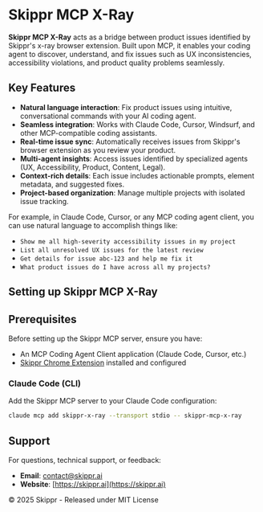 # Skippr MCP X-Ray

**Skippr MCP X-Ray** acts as a bridge between product issues identified by Skippr's x-ray browser extension. Built upon MCP, it enables your coding agent to discover, understand, and fix issues such as UX inconsistencies, accessibility violations, and product quality problems seamlessly.

## Key Features

* **Natural language interaction**: Fix product issues using intuitive, conversational commands with your AI coding agent.
* **Seamless integration**: Works with Claude Code, Cursor, Windsurf, and other MCP-compatible coding assistants.
* **Real-time issue sync**: Automatically receives issues from Skippr's browser extension as you review your product.
* **Multi-agent insights**: Access issues identified by specialized agents (UX, Accessibility, Product, Content, Legal).
* **Context-rich details**: Each issue includes actionable prompts, element metadata, and suggested fixes.
* **Project-based organization**: Manage multiple projects with isolated issue tracking.

For example, in Claude Code, Cursor, or any MCP coding agent client, you can use natural language to accomplish things like:

* `Show me all high-severity accessibility issues in my project`
* `List all unresolved UX issues for the latest review`
* `Get details for issue abc-123 and help me fix it`
* `What product issues do I have across all my projects?`

## Setting up Skippr MCP X-Ray

## Prerequisites

Before setting up the Skippr MCP server, ensure you have:

* An MCP Coding Agent Client application (Claude Code, Cursor, etc.)
* [Skippr Chrome Extension](https://chrome.google.com/webstore/detail/dmbmdnppaoabphpkafbkdcbinkfnjpmh) installed and configured

### Claude Code (CLI)

Add the Skippr MCP server to your Claude Code configuration:

```bash
claude mcp add skippr-x-ray --transport stdio -- skippr-mcp-x-ray
```

## Support

For questions, technical support, or feedback:

* **Email**: contact@skippr.ai
* **Website**: [https://skippr.ai](https://skippr.ai)


© 2025 Skippr - Released under MIT License
